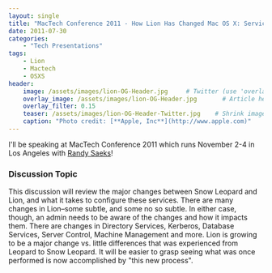 ```yaml
---
layout: single
title: "MacTech Conference 2011 - How Lion Has Changed Mac OS X: Services, Features and Capabilities"
date: 2011-07-30
categories:
    - "Tech Presentations"
tags:
    - Lion
    - Mactech
    - OSXS
header:
    image: /assets/images/lion-OG-Header.jpg     # Twitter (use 'overlay_image')
    overlay_image: /assets/images/lion-OG-Header.jpg       # Article header at 2048x768
    overlay_filter: 0.15
    teaser: /assets/images/lion-OG-Header-Twitter.jpg    # Shrink image to 575 width
    caption: "Photo credit: [**Apple, Inc**](http://www.apple.com)"
---
```


I'll be speaking at MacTech Conference 2011 which runs November 2-4 in Los Angeles with [Randy Saeks][MacTech]!

### Discussion Topic
This discussion will review the major changes between Snow Leopard and Lion, and what it takes to configure these services. There are many changes in Lion–some subtle, and some no so subtle. In either case, though, an admin needs to be aware of the changes and how it impacts them. There are changes in Directory Services, Kerberos, Database Services, Server Control, Machine Management and more. Lion is growing to be a major change vs. little differences that was experienced from Leopard to Snow Leopard. It will be easier to grasp seeing what was once performed is now accomplished by "this new process".

[MacTech]: https://www.rsaeks.com
